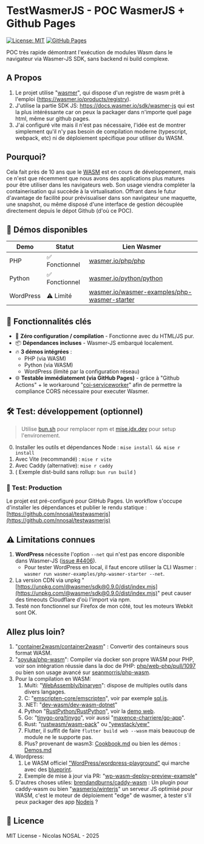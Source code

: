 # TestWasmerJS - POC WasmerJS + Github Pages

[![License: MIT](https://img.shields.io/badge/License-MIT-green.svg)](LICENSE)
[![GitHub Pages](https://img.shields.io/badge/GitHub%20Pages-Live-blue.svg)](https://nnosal.github.io/testwasmerjs/)

POC très rapide démontrant l'exécution de modules Wasm dans le navigateur via Wasmer-JS SDK, sans backend ni build complexe.

## A Propos

1. Le projet utilise "[wasmer](https://github.com/wasmerio/wasmer)", qui dispose d'un registre de wasm prêt à l'emploi (https://wasmer.io/products/registry).
2. J'utilise la partie SDK JS: https://docs.wasmer.io/sdk/wasmer-js qui est la plus intéréssante car on peux la packager dans n'importe quel page html, même sur github pages.
3. J'ai configuré vite mais il n'est pas nécessaire, l'idée est de montrer simplement qu'il n'y pas besoin de compilation moderne (typescript, webpack, etc) ni de déploiement spécifique pour utiliser du WASM. 

## Pourquoi?

Cela fait près de 10 ans que le [WASM](https://en.wikipedia.org/wiki/WebAssembly) est en cours de développement, mais ce n'est que récemment que nous avons des applications plus matures pour être utiliser dans les navigateurs web. Son usage viendra compléter la containerisation qui succède à la virtualisation. Offrant dans le futur d'avantage de facilité pour prévisualiser dans son navigateur une maquette, une snapshot, ou même disposé d'une interface de gestion découplée directement depuis le dépot Github (d'où ce POC).

## 🧩 Démos disponibles

| Demo | Statut | Lien Wasmer |
| --- | --- | --- |
| PHP | ✅ Fonctionnel | [wasmer.io/php/php](https://wasmer.io/php/php) |
| Python | ✅ Fonctionnel | [wasmer.io/python/python](https://wasmer.io/python/python) |
| WordPress | ⚠️ Limité | [wasmer.io/wasmer-examples/php-wasmer-starter](https://wasmer.io/wasmer-examples/php-wasmer-starter) |

## 🌟 Fonctionnalités clés

- 🚀 **Zéro configuration / compilation** - Fonctionne avec du HTML/JS pur.
- 📦 **Dépendances incluses** - Wasmer-JS embarqué localement.
- 🔥 **3 démos intégrées** :
  - PHP (via WASM)
  - Python (via WASM)
  - WordPress (limité par la configuration réseau)
- 🌐 **Testable immédiatement (via GitHub Pages)** - grâce à "Github Actions" + le workaround "[coi-serviceworker](https://github.com/gzuidhof/coi-serviceworker)" afin de permettre la compliance CORS nécessaire pour executer Wasmer.

## 🛠 Test: développement (optionnel)

> Utilise [bun.sh](https://bun.sh) pour remplacer npm et [mise.jdx.dev](https://mise.jdx.dev/) pour setup l'environement.

0. Installer les outils et dépendances Node : `mise install && mise r install`
1. Avec Vite (recommandé) : `mise r vite`
2. Avec Caddy (alternative): `mise r caddy`
3. ( Exemple dist-build sans rollup: `bun run build` )

### 🚀 Test: Production

Le projet est pré-configuré pour GitHub Pages. Un workflow s'occupe d'installer les dépendances et publier le rendu statique : [https://github.com/nnosal/testwasmerjs](https://github.com/nnosal/testwasmerjs)

## ⚠️ Limitations connues

1. **WordPress** nécessite l'option `--net` qui n'est pas encore disponible dans Wasmer-JS ([issue #4406](https://github.com/wasmerio/wasmer/issues/4406)). 
   - Pour tester WordPress en local, il faut encore utiliser la CLI Wasmer : `wasmer run wasmer-examples/php-wasmer-starter --net`.
2. La version CDN via unpkg "[https://unpkg.com/@wasmer/sdk@0.9.0/dist/index.mjs](https://unpkg.com/@wasmer/sdk@0.9.0/dist/index.mjs)" peut causer des timeouts Cloudflare d'où l'import via npm.
3. Testé non fonctionnel sur Firefox de mon côté, tout les moteurs Webkit sont OK.

## Allez plus loin?
1. "[container2wasm/container2wasm](https://github.com/container2wasm/container2wasm)" : Convertir des containeurs sous format WASM.
2. "[soyuka/php-wasm](https://github.com/soyuka/php-wasm)": Compiler via docker son propre WASM pour PHP, voir son intégration réussie dans la doc de PHP: [php/web-php/pull/1097](https://github.com/php/web-php/pull/1097) ou bien son usage avancé sur [seanmorris/php-wasm](https://github.com/seanmorris/php-wasm).
3. Pour la compilation en WASM: 
   1. Multi: "[WebAssembly/binaryen](https://github.com/WebAssembly/binaryen)": dispose de multiples outils dans divers langages.
   2. C: "[emscripten-core/emscripten](https://github.com/emscripten-core/emscripten)", voir par exemple [sql.js](https://github.com/sql-js/sql.js).
   3. .NET: "[dev-wasm/dev-wasm-dotnet](https://github.com/dev-wasm/dev-wasm-dotnet)"
   4. Python "[RustPython/RustPython](https://github.com/RustPython/RustPython)", voir la [demo web](https://rustpython.github.io/demo/).
   5. Go: "[tinygo-org/tinygo](https://github.com/tinygo-org/tinygo)", voir aussi "[maxence-charriere/go-app](https://github.com/maxence-charriere/go-app)".
   6. Rust: "[rustwasm/wasm-pack](https://github.com/rustwasm/wasm-pack)" ou ["yewstack/yew"](https://github.com/yewstack/yew)
   7. Flutter, il suffit de faire `flutter build web --wasm` mais beaucoup de module ne le supporte pas.
   8. Plus? provenant de wasm3: [Cookbook.md](https://github.com/wasm3/wasm3/blob/main/docs/Cookbook.md) ou bien les démos : [Demos.md](https://github.com/wasm3/wasm3/blob/main/docs/Demos.md)
4. Wordpress: 
   1. Le WASM officiel ["WordPress/wordpress-playground"](https://github.com/WordPress/wordpress-playground) qui marche avec des [blueprint](https://github.com/ProgressPlanner/blueprint-builder).
   2. Exemple de mise à jour via PR: "[wp-wasm-deploy-preview-example](https://github.com/fabiankaegy/wp-wasm-deploy-preview-example)"
5. D'autres choses utiles: [brendandburns/caddy-wasm](https://github.com/brendandburns/caddy-wasm) : Un plugin pour caddy-wasm ou bien "[wasmerio/winterjs](https://github.com/wasmerio/winterjs)" un serveur JS optimisé pour WASM, c'est le moteur de déploiement "edge" de wasmer, à tester s'il peux packager des app <u>Nodejs</u> ?

## 📜 Licence

MIT License - Nicolas NOSAL - 2025


